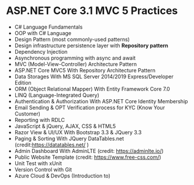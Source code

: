 # ASP.NET Core 3.1 MVC 5 Practices
- C# Language Fundamentals 
- OOP with C# Language
- Design Pattern (most commonly-used patterns)
- Design infrastructure persistence layer with **Repository pattern**
- Dependency Injection
- Asynchronous programming with async and await
- MVC (Model-View-Controller) Architecture Pattern
- ASP.NET Core MVC5 With Repository Architecture Pattern
- Data Storages With MS SQL Server 2014/2019 Express/Developer Edition
- ORM (Object Relational Mapper) With Entity Framework Core 7.0
- LINQ (Language-Integrated Query)
- Authentication & Authorization With ASP.NET Core Identity Membership
- Email Sending & OPT Verification process for KYC (Know Your Customer)
- Reporting with RDLC
- JavaScript & jQuery, AJAX, CSS & HTML5
- Razor View & UI/UX With Bootstrap 3.3 & JQuery 3.3
- Paging & Sorting With JQuery DataTables.net (credit:https://datatables.net/ )
- Admin Dashboard With AdminLTE (credit: https://adminlte.io/)
- Public Website Template (credit: https://www.free-css.com/)
- Unit Test with xUnit
- Version Control with Git
- Azure Cloud & DevOps (Introduction to)
